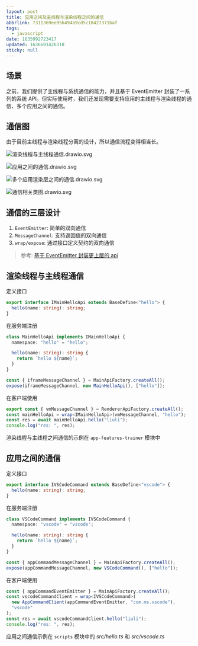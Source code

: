 ```yaml
---
layout: post
title: 应用之间及主线程与渲染线程之间的通信
abbrlink: 7311369ee956494a9cd5c18427371baf
tags:
  - javascript
date: 1635992723417
updated: 1636601426310
sticky: null
---
```


## 场景

之前，我们提供了主线程与系统通信的能力，并且基于 EventEmitter 封装了一系列的系统 API。但实际使用时，我们还发现需要支持应用的主线程与渲染线程的通信、多个应用之间的通信。

## 通信图

由于目前主线程与渲染线程分离的设计，所以通信流程变得相当长。

![渲染线程与主线程通信.drawio.svg](/resource/23afaf3f7f854d948f1d9cbeae77f5ec.svg)

![应用之间的通信.drawio.svg](/resource/fbf92970feee45f9bdd53e6938143ad2.svg)

![多个应用渲染层之间的通信.drawio.svg](/resource/5285823a70de4484ab51c95199f60c9d.svg)

![通信相关类图.drawio.svg](/resource/0b8dacdab1c64ad1afa2b2697dd5b5fe.svg)

## 通信的三层设计

1.  `EventEmitter`: 简单的双向通信
1.  `MessageChannel`: 支持返回值的双向通信
1.  `wrap/expose`: 通过接口定义契约的双向通信

> 参考: [基于 EventEmitter 封装更上层的 api](/p/53784162ade2454498a210a59796fae6)

## 渲染线程与主线程通信

定义接口

```ts
export interface IMainHelloApi extends BaseDefine<"hello"> {
  hello(name: string): string;
}
```

在服务端注册

```ts
class MainHelloApi implements IMainHelloApi {
  namespace: "hello" = "hello";

  hello(name: string): string {
    return `hello ${name}`;
  }
}

const { iframeMessageChannel } = MainApiFactory.createAll();
expose(iframeMessageChannel, new MainHelloApi(), ["hello"]);
```

在客户端使用

```ts
export const { vmMessageChannel } = RendererApiFactory.createAll();
const mainHelloApi = wrap<IMainHelloApi>(vmMessageChannel, "hello");
const res = await mainHelloApi.hello("liuli");
console.log("res: ", res);
```

渲染线程与主线程之间通信的示例在 `app-features-trainer` 模块中

## 应用之间的通信

定义接口

```ts
export interface IVSCodeCommand extends BaseDefine<"vscode"> {
  hello(name: string): string;
}
```

在服务端注册

```ts
class VSCodeCommand implements IVSCodeCommand {
  namespace: "vscode" = "vscode";

  hello(name: string): string {
    return `hello ${name}`;
  }
}

const { appCommandMessageChannel } = MainApiFactory.createAll();
expose(appCommandMessageChannel, new VSCodeCommand(), ["hello"]);
```

在客户端使用

```ts
const { appCommandEventEmitter } = MainApiFactory.createAll();
const vscodeCommandClient = wrap<IVSCodeCommand>(
  new AppCommandClient(appCommandEventEmitter, "com.ms.vscode"),
  "vscode"
);
const res = await vscodeCommandClient.hello("liuli");
console.log("res: ", res);
```

应用之间通信示例在 `scripts` 模块中的 _src/hello.ts_ 和 _src/vscode.ts_
